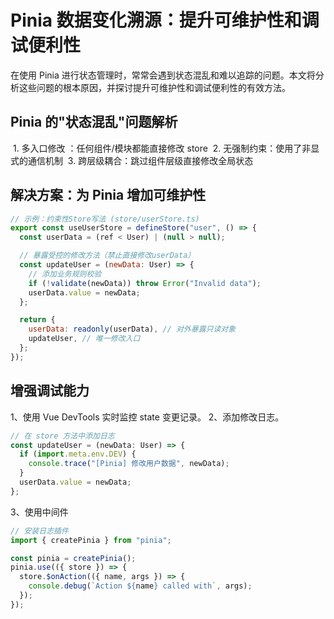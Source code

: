 # Pinia 数据变化溯源：提升可维护性和调试便利性

在使用 Pinia 进行状态管理时，常常会遇到状态混乱和难以追踪的问题。本文将分析这些问题的根本原因，并探讨提升可维护性和调试便利性的有效方法。

## Pinia 的"状态混乱"问题解析

​ 1. 多入口修改 ​：任何组件/模块都能直接修改 store
​ 2. 无强制约束 ​：使用了非显式的通信机制
​ 3. 跨层级耦合 ​：跳过组件层级直接修改全局状态

## 解决方案：为 Pinia 增加可维护性

```js
// 示例：约束性Store写法 (store/userStore.ts)
export const useUserStore = defineStore("user", () => {
  const userData = (ref < User) | (null > null);

  // 暴露受控的修改方法（禁止直接修改userData）
  const updateUser = (newData: User) => {
    // 添加业务规则校验
    if (!validate(newData)) throw Error("Invalid data");
    userData.value = newData;
  };

  return {
    userData: readonly(userData), // 对外暴露只读对象
    updateUser, // 唯一修改入口
  };
});
```

## 增强调试能力

1、使用 Vue DevTools 实时监控 state 变更记录。
2、添加修改日志。

```js
// 在 store 方法中添加日志
const updateUser = (newData: User) => {
  if (import.meta.env.DEV) {
    console.trace("[Pinia] 修改用户数据", newData);
  }
  userData.value = newData;
};
```

3、使用中间件

```js
// 安装日志插件
import { createPinia } from "pinia";

const pinia = createPinia();
pinia.use(({ store }) => {
  store.$onAction(({ name, args }) => {
    console.debug(`Action ${name} called with`, args);
  });
});
```
